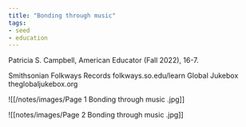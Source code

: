 ```yaml
---
title: "Bonding through music"
tags: 
- seed
- education
---
```


Patricia S. Campbell, American Educator (Fall 2022), 16-7. 

Smithsonian Folkways Records folkways.so.edu/learn
Global Jukebox theglobaljukebox.org

![[/notes/images/Page 1 Bonding through music .jpg]]  

![[notes/images/Page 2 Bonding through music .jpg]]
